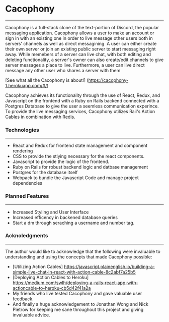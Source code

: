 # Cacophony

-----

Cacophony is a full-stack clone of the text-portion of Discord, the popular messaging application. Cacophony allows a user to make an account or sign in with an existing one in order to live message other users both in servers' channels as well as direct messagining. A user can either create their own server or join an existing public server to start messaging right away. While memebers of a server can live chat, with both editing and deleting functionality, a server's owner can also create/edit channels to give server messages a place to live. Furthermore, a user can live direct message any other user who shares a server with them

[See what all the Cacophony is about!] (https://cacophony-1.herokuapp.com/#/)

Cacophony achieves its functionality through the use of React, Redux, and Javascript on the frontend with a Ruby on Rails backend connected with a Postgres Database to give the user a seemless communication experince. To provide the live messaging services, Cacophony utilizes Rail's Action Cables in combination with Redis.






### Technologies
---- 
* React and Redux for frontend state management and component rendering
* CSS to provide the stlying necessary for the react components.
* Javascript to provide the logic of the frontend.
* Ruby on Rails for robust backend logic and datbase management
* Postgres for the database itself
* Webpack to bundle the Javascript Code and manage project dependencies


### Planned Features
----
* Increased Styling and User Interface
* Increased efficency in backened database queries
* Start a dm through seraching a username and number tag.


### Acknoledgments
----
The author would like to acknowledge that the following were invaluable to understanding and using the concepts that made Cacophony possible:

* [Utilizing Action Cables] https://javascript.plainenglish.io/building-a-simple-live-chat-in-react-with-action-cable-8c2abf7a25b5
* [Deploying Action Cables to Heroku] https://medium.com/swlh/deploying-a-rails-react-app-with-actioncable-to-heroku-cb5d42f41a2a
* My friends who live tested Cacophony and gave valuable user feedback.
* And finally a huge acknowledgement to Jonathan Wong and Nick Pietrow for keeping me sane throughout this project and giving invaluable advice.

